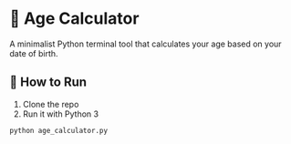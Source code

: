 # 📅 Age Calculator

A minimalist Python terminal tool that calculates your age based on your date of birth.

## 🚀 How to Run

1. Clone the repo  
2. Run it with Python 3

```bash
python age_calculator.py
